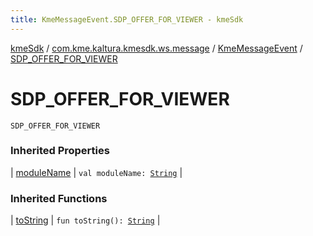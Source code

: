 ```yaml
---
title: KmeMessageEvent.SDP_OFFER_FOR_VIEWER - kmeSdk
---
```


[kmeSdk](../../index.html) / [com.kme.kaltura.kmesdk.ws.message](../index.html) / [KmeMessageEvent](index.html) / [SDP_OFFER_FOR_VIEWER](./-s-d-p_-o-f-f-e-r_-f-o-r_-v-i-e-w-e-r.html)

# SDP_OFFER_FOR_VIEWER

`SDP_OFFER_FOR_VIEWER`

### Inherited Properties

| [moduleName](module-name.html) | `val moduleName: `[`String`](https://kotlinlang.org/api/latest/jvm/stdlib/kotlin/-string/index.html) |

### Inherited Functions

| [toString](to-string.html) | `fun toString(): `[`String`](https://kotlinlang.org/api/latest/jvm/stdlib/kotlin/-string/index.html) |

